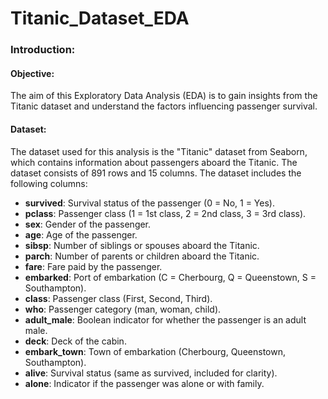 # Titanic_Dataset_EDA
### Introduction:
#### Objective:
The aim of this Exploratory Data Analysis (EDA) is to gain insights from the Titanic dataset and understand the factors influencing passenger survival.

#### Dataset:
The dataset used for this analysis is the "Titanic" dataset from Seaborn, which contains information about passengers aboard the Titanic. The dataset consists of 891 rows and 15 columns. The dataset includes the following columns:

- **survived**: Survival status of the passenger (0 = No, 1 = Yes).
- **pclass**: Passenger class (1 = 1st class, 2 = 2nd class, 3 = 3rd class).
- **sex**: Gender of the passenger.
- **age**: Age of the passenger.
- **sibsp**: Number of siblings or spouses aboard the Titanic.
- **parch**: Number of parents or children aboard the Titanic.
- **fare**: Fare paid by the passenger.
- **embarked**: Port of embarkation (C = Cherbourg, Q = Queenstown, S = Southampton).
- **class**: Passenger class (First, Second, Third).
- **who**: Passenger category (man, woman, child).
- **adult_male**: Boolean indicator for whether the passenger is an adult male.
- **deck**: Deck of the cabin.
- **embark_town**: Town of embarkation (Cherbourg, Queenstown, Southampton).
- **alive**: Survival status (same as survived, included for clarity).
- **alone**: Indicator if the passenger was alone or with family.

